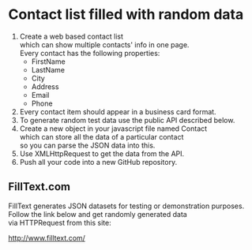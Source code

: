 # Contact list filled with random data

1. Create a web based contact list  
   which can show multiple contacts' info in one page.  
   Every contact has the following properties:
   * FirstName
   * LastName
   * City
   * Address
   * Email
   * Phone
2. Every contact item should appear in a business card format.
3. To generate random test data use the public API described below.
4. Create a new object in your javascript file named Contact  
   which can store all the data of a particular contact  
   so you can parse the JSON data into this.
5. Use XMLHttpRequest to get the data from the API.
6. Push all your code into a new GitHub repository.

## FillText.com

FillText generates JSON datasets for testing or demonstration purposes.  
Follow the link below and get randomly generated data  
via HTTPRequest from this site:

http://www.filltext.com/
